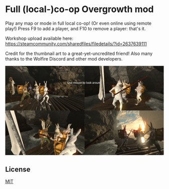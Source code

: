 # Full (local-)co-op Overgrowth mod

Play any map or mode in full local co-op! (Or even online using remote play!)
Press F9 to add a player, and F10 to remove a player: that's it.

Workshop upload available here: https://steamcommunity.com/sharedfiles/filedetails/?id=2637639111

Credit for the thumbnail art to a great-yet-uncredited friend!
Also many thanks to the Wolfire Discord and other mod developers.

![A screenshot of Overgrowth, using this mod for 4 player splitscreen](Screenshots/4-player.jpg)

## License
[MIT](LICENSE)
